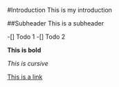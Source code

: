 #Introduction
This is my introduction


##Subheader
This is a subheader


-[] Todo 1
-[] Todo 2

**This is bold**

*This is cursive*

[This is a link](https://github.com)



